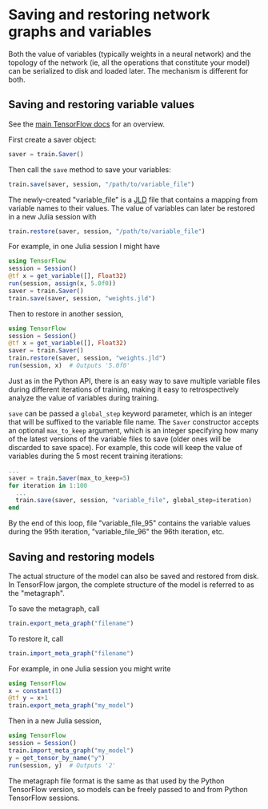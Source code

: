 # Saving and restoring network graphs and variables

Both the value of variables (typically weights in a neural network) and the topology of the network (ie, all the operations that constitute your model) can be serialized to disk and loaded later. The mechanism is different for both.

## Saving and restoring variable values

See the [main TensorFlow docs](https://www.tensorflow.org/programmers_guide/variables#saving_variables) for an overview.

First create a saver object:

```julia
saver = train.Saver()
```

Then call the `save` method to save your variables:

```julia
train.save(saver, session, "/path/to/variable_file")
```

The newly-created "variable_file" is a [JLD](https://github.com/JuliaIO/JLD.jl) file that contains a mapping from variable names to their values. The value of variables can later be restored in a new Julia session with

```julia
train.restore(saver, session, "/path/to/variable_file")
```

For example, in one Julia session I might have

```julia
using TensorFlow
session = Session()
@tf x = get_variable([], Float32)
run(session, assign(x, 5.0f0))
saver = train.Saver()
train.save(saver, session, "weights.jld")
```

Then to restore in another session,

```julia
using TensorFlow
session = Session()
@tf x = get_variable([], Float32)
saver = train.Saver()
train.restore(saver, session, "weights.jld")
run(session, x)  # Outputs '5.0f0'
```


Just as in the Python API, there is an easy way to save multiple variable files during different iterations of training, making it easy to retrospectively analyze the value of variables during training.

 `save` can be passed a `global_step` keyword parameter, which is an integer that will be suffixed to the variable file name. The `Saver` constructor accepts an optional `max_to_keep` argument, which is an integer specifying how many of the latest versions of the variable files to save (older ones will be discarded to save space). For example, this code will keep the value of variables during the 5 most recent training iterations:

 ```julia
 ...
 saver = train.Saver(max_to_keep=5)
 for iteration in 1:100
   ...
   train.save(saver, session, "variable_file", global_step=iteration)
end
```

By the end of this loop, file "variable_file_95" contains the variable values during the 95th iteration, "variable_file_96" the 96th iteration, etc.

## Saving and restoring models

The actual structure of the model can also be saved and restored from disk. In TensorFlow jargon, the complete structure of the model is referred to as the "metagraph".

To save the metagraph, call

```julia
train.export_meta_graph("filename")
```

To restore it, call

```julia
train.import_meta_graph("filename")
```

For example, in one Julia session you might write

```julia
using TensorFlow
x = constant(1)
@tf y = x+1
train.export_meta_graph("my_model")
```

Then in a new Julia session,
```julia
using TensorFlow
session = Session()
train.import_meta_graph("my_model")
y = get_tensor_by_name("y")
run(session, y)  # Outputs '2'
```


The metagraph file format is the same as that used by the Python TensorFlow version, so models can be freely passed to and from Python TensorFlow sessions.
